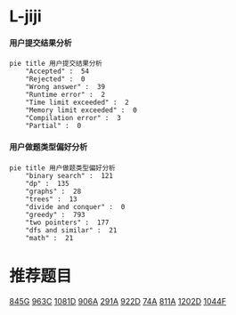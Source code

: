 # L-jiji

<!-- tabs:start -->



#### **用户提交结果分析**

```mermaid
pie title 用户提交结果分析
    "Accepted" :  54
    "Rejected" :  0
    "Wrong answer" :  39
    "Runtime error" :  2
    "Time limit exceeded" :  2
    "Memory limit exceeded" :  0
    "Compilation error" :  3
    "Partial" :  0
```

#### **用户做题类型偏好分析**

```mermaid
pie title 用户做题类型偏好分析
    "binary search" :  121
    "dp" :  135
    "graphs" :  28
    "trees" :  13
    "divide and conquer" :  0
    "greedy" :  793
    "two pointers" :  177
    "dfs and similar" :  21
    "math" :  21
```



<!-- tabs:end -->
# 推荐题目
[845G](https://codeforces.com/contest/845/problem/G)
[963C](https://codeforces.com/contest/963/problem/C)
[1081D](https://codeforces.com/contest/1081/problem/D)
[906A](https://codeforces.com/contest/906/problem/A)
[291A](https://codeforces.com/contest/291/problem/A)
[922D](https://codeforces.com/contest/922/problem/D)
[74A](https://codeforces.com/contest/74/problem/A)
[811A](https://codeforces.com/contest/811/problem/A)
[1202D](https://codeforces.com/contest/1202/problem/D)
[1044F](https://codeforces.com/contest/1044/problem/F)
